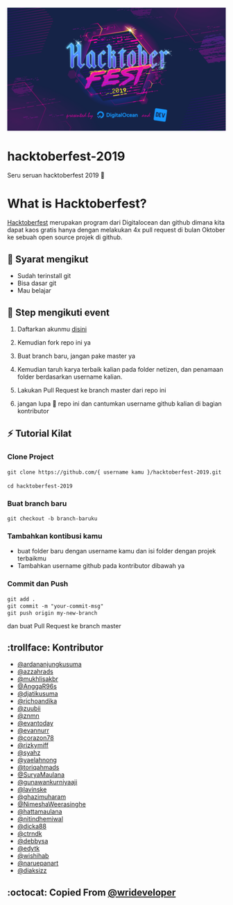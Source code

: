 ![](img/hacktoberfest.png)

# hacktoberfest-2019

Seru seruan hacktoberfest 2019 :checkered_flag:

# What is Hacktoberfest?

[Hacktoberfest](hacktoberfest.digitalocean.com) merupakan program dari Digitalocean dan github dimana kita dapat kaos gratis hanya dengan melakukan 4x pull request di bulan Oktober ke sebuah open source projek di github.

## :pushpin: Syarat mengikut

- Sudah terinstall git
- Bisa dasar git
- Mau belajar

## :scroll: Step mengikuti event

1. Daftarkan akunmu [disini](https://hacktoberfest.digitalocean.com)

2. Kemudian fork repo ini ya

3. Buat branch baru, jangan pake master ya

4. Kemudian taruh karya terbaik kalian pada folder netizen, dan penamaan folder berdasarkan username kalian.

5. Lakukan Pull Request ke branch master dari repo ini

6. jangan lupa :star2: repo ini dan cantumkan username github kalian di bagian kontributor

## :zap: Tutorial Kilat

### Clone Project

```
git clone https://github.com/{ username kamu }/hacktoberfest-2019.git

cd hacktoberfest-2019
```

### Buat branch baru

```
git checkout -b branch-baruku
```

### Tambahkan kontibusi kamu

- buat folder baru dengan username kamu dan isi folder dengan projek terbaikmu
- Tambahkan username github pada kontributor dibawah ya

### Commit dan Push

```
git add .
git commit -m "your-commit-msg"
git push origin my-new-branch
```

dan buat Pull Request ke branch master

## :trollface: Kontributor

- [@ardananjungkusuma](https://github.com/ardananjungkusuma)
- [@azzahrads](https://github.com/azzahrads)
- [@mukhlisakbr](https://github.com/mukhlisakbr)
- [@AnggaR96s](https://github.com/AnggaR96s)
- [@djatikusuma](https://github.com/djatikusuma)
- [@richoandika](https://github.com/richoandika)
- [@zuubii](https://github.com/zuubii)
- [@znmn](https://github.com/znmn)
- [@evantoday](https://github.com/evantoday)
- [@evannurr](https://github.com/evannurr)
- [@corazon78](https://github.com/corazon78)
- [@rizkymiff](https://github.com/rizkymiff)
- [@syahz](https://github.com/syahz)
- [@yaelahnong](https://github.com/yaelahnong)
- [@toriqahmads](https://github.com/toriqahmads)
- [@SuryaMaulana](https://github.com/suryamaulana)
- [@gunawankurniyaaji](https://github.com/gunawankurniyaaji)
- [@lavinske](https://github.com/lavinske)
- [@ghazimuharam](https://github.com/ghazimuharam)
- [@NimeshaWeerasinghe](https://github.com/NimeshaWeerasinghe)
- [@hattamaulana](https://github.com/hattamaulana)
- [@nitindhemiwal](https://github.com/nitindhemiwal)
- [@dicka88](https://github.com/dicka88)
- [@ctrndk](https://github.com/ctrndk)
- [@debbysa](https://github.com/debbysa)
- [@edytk](https://github.com/edytk)
- [@wishihab](https://github.com/wishihab)
- [@naruepanart](https://github.com/naruepanart)
- [@diaksizz](https://github.com/diaksizz)


## :octocat: Copied From [@wrideveloper](https://github.com/wrideveloper)
